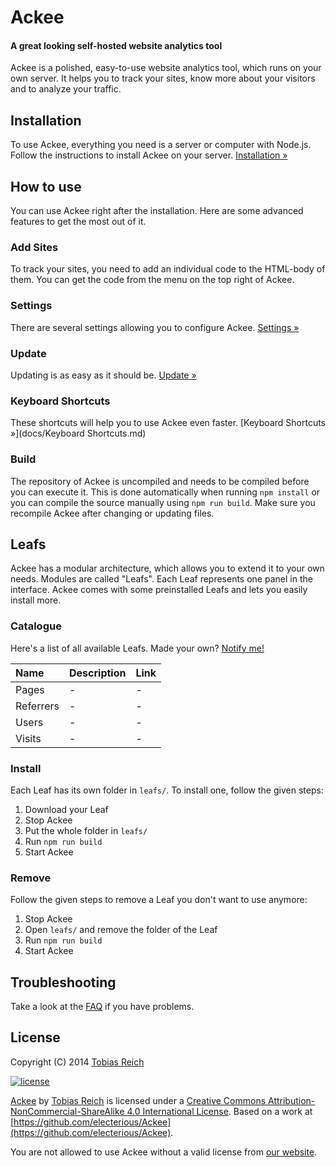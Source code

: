 # Ackee

#### A great looking self-hosted website analytics tool

Ackee is a polished, easy-to-use website analytics tool, which runs on your own server. It helps you to track your sites, know more about your visitors and to analyze your traffic.

## Installation

To use Ackee, everything you need is a server or computer with Node.js. Follow the instructions to install Ackee on your server. [Installation &#187;](docs/Installation.md)

## How to use

You can use Ackee right after the installation. Here are some advanced features to get the most out of it.

### Add Sites

To track your sites, you need to add an individual code to the HTML-body of them. You can get the code from the menu on the top right of Ackee. 

### Settings

There are several settings allowing you to configure Ackee. [Settings &#187;](docs/Settings.md)

### Update

Updating is as easy as it should be. [Update &#187;](docs/Update.md)

### Keyboard Shortcuts

These shortcuts will help you to use Ackee even faster. [Keyboard Shortcuts &#187;](docs/Keyboard Shortcuts.md)

### Build

The repository of Ackee is uncompiled and needs to be compiled before you can execute it. This is done automatically when running `npm install` or you can compile the source manually using `npm run build`. Make sure you recompile Ackee after changing or updating files.

## Leafs

Ackee has a modular architecture, which allows you to extend it to your own needs. Modules are called "Leafs". Each Leaf represents one panel in the interface. Ackee comes with some preinstalled Leafs and lets you easily install more.

### Catalogue

Here's a list of all available Leafs. Made your own? [Notify me!](mailto:ackee@electerious.com)

| Name | Description | Link |
|:-----------|:------------|:------------|
| Pages | - | - |
| Referrers | - | - |
| Users | - | - |
| Visits | - | - |

### Install

Each Leaf has its own folder in `leafs/`. To install one, follow the given steps:

1. Download your Leaf
2. Stop Ackee
3. Put the whole folder in `leafs/`
4. Run `npm run build`
5. Start Ackee

### Remove

Follow the given steps to remove a Leaf you don't want to use anymore:

1. Stop Ackee
2. Open `leafs/` and remove the folder of the Leaf
3. Run `npm run build`
4. Start Ackee

## Troubleshooting

Take a look at the [FAQ](docs/FAQ.md) if you have problems.

## License

Copyright (C) 2014 [Tobias Reich](http://electerious.com)  

[![license](http://i.creativecommons.org/l/by-nc-sa/4.0/80x15.png)](http://creativecommons.org/licenses/by-nc-sa/4.0/deed.en_US)

[Ackee](http://purl.org/dc/terms/) by [Tobias Reich](http://electerious.com) is licensed under a [Creative Commons Attribution-NonCommercial-ShareAlike 4.0 International License](http://creativecommons.org/licenses/by-nc-sa/4.0/deed.en_US). Based on a work at [https://github.com/electerious/Ackee](https://github.com/electerious/Ackee).

You are not allowed to use Ackee without a valid license from [our website](http://ackee.electerious.com#get).